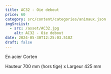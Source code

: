 ```yaml
---
title: AC32 - Oie debout
price: 60
category: src/content/categories/animaux.json
imgSrcList:
  - src: /asset/AC32.jpg
    alt: AC32 - Oie debout
date: 2024-05-30T12:25:03.518Z
draft: false
---
```


En acier Corten

Hauteur 700 mm (hors tige) x Largeur 425 mm
